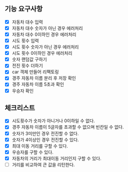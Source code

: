 ## 기능 요구사항
+ [x] 자동차 대수 입력
+ [x] 자동차 대수 숫자가 아닌 경우 에러처리
+ [x] 자동차 대수 0이하인 경우 에러처리 
+ [x] 시도 횟수 입력
+ [x] 시도 횟수 숫자가 아닌 경우 에러처리
+ [x] 시도 횟수 0이하인 경우 에러처리
+ [x] 숫자 랜덤값 구하기
+ [x] 전진 횟수 더하기
+ [x] car 객체 만들어 리팩토링
+ [x] 경주 자동차 이름 분리 후 저장 확인
+ [x] 경주 자동차 이름 5초과 확인
+ [x] 우승자 확인

## 체크리스트
+ [x] 시도횟수가 숫자가 아니거나 0이하일 수 없다.
+ [x] 경주 자동차 이름이 5글자를 초과할 수 없으며 빈칸일 수 없다.
+ [x] 숫자가 3미만인 경우 전진할 수 없다.
+ [x] 숫자가 4이상인 경우 전진할 수 있다.
+ [x] 최대 이동 거리를 구할 수 있다.
+ [x] 우승자를 구할 수 있다.
+ [x] 자동차의 거리가 최대이동 거리인지 구할 수 있다.
+ [ ] 거리를 비교하여 큰 값을 리턴한다.
